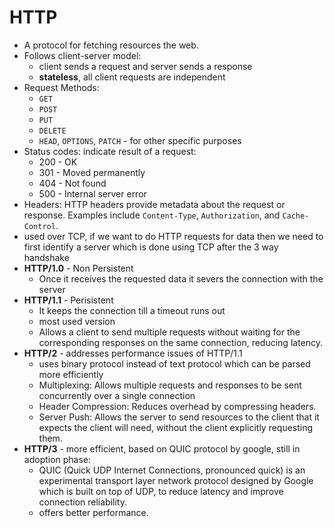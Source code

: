# HTTP
- A protocol for fetching resources the web.
- Follows client-server model:
    - client sends a request and server sends a response
    - **stateless**, all client requests are independent
- Request Methods:
    - `GET`
    - `POST`
    - `PUT`
    - `DELETE`
    - `HEAD`, `OPTIONS`, `PATCH` - for other specific purposes
- Status codes: indicate result of a request:
    - 200 - OK
    - 301 - Moved permanently
    - 404 - Not found
    - 500 - Internal server error
- Headers: HTTP headers provide metadata about the request or response. Examples include `Content-Type`, `Authorization`, and `Cache-Control`.
- used over TCP, if we want to do HTTP requests for data then we need to first identify a server which is done using TCP after the 3 way handshake
- **HTTP/1.0** - Non Persistent
    - Once it receives the requested data it severs the connection with the server
- **HTTP/1.1** - Perisistent
    - It keeps the connection till a timeout runs out
    - most used version
    - Allows a client to send multiple requests without waiting for the corresponding responses on the same connection, reducing latency.
- **HTTP/2** - addresses performance issues of HTTP/1.1
    - uses binary protocol instead of text protocol which can be parsed more efficiently
    - Multiplexing: Allows multiple requests and responses to be sent concurrently over a single connection
    - Header Compression: Reduces overhead by compressing headers.
    - Server Push: Allows the server to send resources to the client that it expects the client will need, without the client explicitly requesting them.
- **HTTP/3** - more efficient, based on QUIC protocol by google, still in adoption phase:
    - QUIC (Quick UDP Internet Connections, pronounced quick) is an experimental transport layer network protocol designed by Google which is built on top of UDP, to reduce latency and improve connection reliability.
    - offers better performance.
